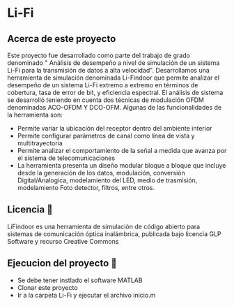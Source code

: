 # Li-Fi

## Acerca de este proyecto
Este proyecto fue desarrollado como parte del trabajo de grado denominado " Análisis de desempeño a nivel de simulación de un sistema Li-Fi para la transmisión de datos a alta velocidad".
Desarrollamos una herramienta de simulación denominada Li-Findoor que permite analizar el desempeño de un sistema Li-Fi extremo a extremo en términos de cobertura, tasa de error de bit, y eficiencia espectral.
El análisis de sistema se desarrolló teniendo en cuenta dos técnicas de modulación OFDM denominadas ACO-OFDM Y DCO-OFM. Algunas de las funcionalidades de la herramienta son:
-	Permite variar la ubicación del receptor dentro del ambiente interior
-	Permite configurar parámetros de canal como línea de vista y multitrayectoria
-	Permite analizar el comportamiento de la señal a medida que avanza por el sistema de telecomunicaciones
-	La herramienta presenta un diseño modular bloque a bloque que incluye desde la generación de los datos, modulación, conversión Digital/Analogica, modelamiento del LED, medio de trasmisión, modelamiento Foto detector, filtros, entre otros.

## Licencia 📌
LiFindoor es una herramienta de simulación de código abierto para sistemas de comunicación óptica inalámbrica, publicada bajo licencia GLP Software y recurso Creative Commons

## Ejecucion del proyecto 🔧
- Se debe tener instlado el software MATLAB
- Clonar este proyecto
- Ir a la carpeta Li-Fi y ejecutar el archivo inicio.m
